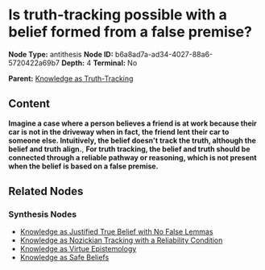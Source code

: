 # Is truth-tracking possible with a belief formed from a false premise?

**Node Type:** antithesis
**Node ID:** b6a8ad7a-ad34-4027-88a6-5720422a69b7
**Depth:** 4
**Terminal:** No

**Parent:** [Knowledge as Truth-Tracking](knowledge-as-truth-tracking-synthesis-c46fe083-1016-4558-a8cd-14246095ec8c.md)

## Content

**Imagine a case where a person believes a friend is at work because their car is not in the driveway when in fact, the friend lent their car to someone else. Intuitively, the belief doesn't track the truth, although the belief and truth align.**, **For truth tracking, the belief and truth should be connected through a reliable pathway or reasoning, which is not present when the belief is based on a false premise.**

## Related Nodes

### Synthesis Nodes

- [Knowledge as Justified True Belief with No False Lemmas](knowledge-as-justified-true-belief-with-no-false-lemmas-synthesis-fcaa5432-2370-4bd3-8870-d06a94d2f558.md)
- [Knowledge as Nozickian Tracking with a Reliability Condition](knowledge-as-nozickian-tracking-with-a-reliability-condition-synthesis-21da3886-9360-4dc8-8a4e-5d98fab12910.md)
- [Knowledge as Virtue Epistemology](knowledge-as-virtue-epistemology-synthesis-21408039-05a7-4d7f-a279-5ec1f983958e.md)
- [Knowledge as Safe Beliefs](knowledge-as-safe-beliefs-synthesis-a89fde29-f63e-46be-ac4f-4fcadedad814.md)
